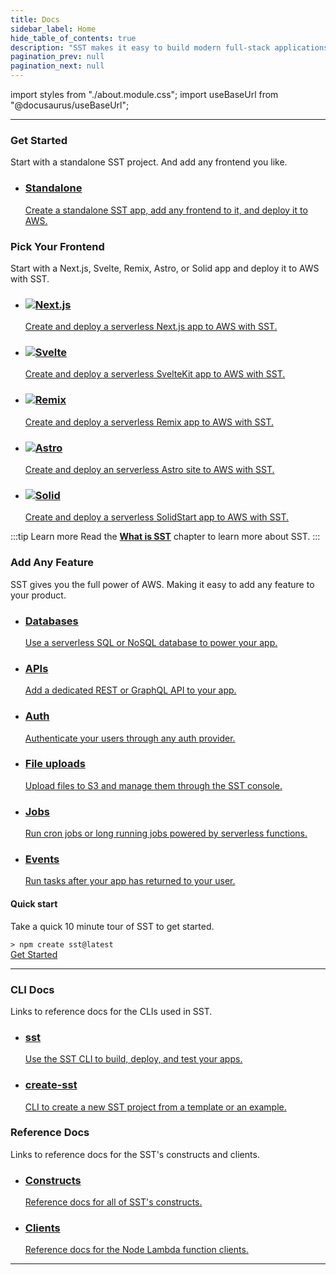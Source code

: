 ```yaml
---
title: Docs
sidebar_label: Home
hide_table_of_contents: true
description: "SST makes it easy to build modern full-stack applications on AWS."
pagination_prev: null
pagination_next: null
---
```


import styles from "./about.module.css";
import useBaseUrl from "@docusaurus/useBaseUrl";

---

<div className={styles.heading}>
  <h3>Get Started</h3>
  <p>Start with a standalone SST project. And add any frontend you like.</p>
</div>

<ul className={styles.features}>
  <li>
    <a href={useBaseUrl("/start/standalone")}>
      <h3>Standalone</h3>
      <p>Create a standalone SST app, add any frontend to it, and deploy it to AWS.</p>
    </a>
  </li>
</ul>

<div className={styles.heading}>
  <h3>Pick Your Frontend</h3>
  <p>Start with a Next.js, Svelte, Remix, Astro, or Solid app and deploy it to AWS with SST.</p>
</div>

<ul className={styles.features}>
  <li>
    <a href={useBaseUrl("/start/nextjs")}>
      <h3><img src="/img/logos/nextjs.svg" />Next.js</h3>
      <p>Create and deploy a serverless Next.js app to AWS with SST.</p>
    </a>
  </li>
  <li>
    <a href={useBaseUrl("/start/svelte")}>
      <h3><img src="/img/logos/svelte.svg" />Svelte</h3>
      <p>Create and deploy a serverless SvelteKit app to AWS with SST.</p>
    </a>
  </li>
  <li>
    <a href={useBaseUrl("/start/remix")}>
      <h3><img src="/img/logos/remix.svg" />Remix</h3>
      <p>Create and deploy a serverless Remix app to AWS with SST.</p>
    </a>
  </li>
  <li>
    <a href={useBaseUrl("/start/astro")}>
      <h3><img src="/img/logos/astro.svg" />Astro</h3>
      <p>Create and deploy an serverless Astro site to AWS with SST.</p>
    </a>
  </li>
  <li>
    <a href={useBaseUrl("/start/solid")}>
      <h3><img src="/img/logos/solid.svg" />Solid</h3>
      <p>Create and deploy a serverless SolidStart app to AWS with SST.</p>
    </a>
  </li>
</ul>

:::tip Learn more
Read the [**What is SST**](what-is-sst.md) chapter to learn more about SST.
:::

<div className={styles.heading}>
  <h3>Add Any Feature</h3>
  <p>SST gives you the full power of AWS. Making it easy to add any feature to your product.</p>
</div>

<ul className={styles.features}>
  <li>
    <a href={useBaseUrl("/databases")}>
      <h3>Databases</h3>
      <p>Use a serverless SQL or NoSQL database to power your app.</p>
    </a>
  </li>
  <li>
    <a href={useBaseUrl("/apis")}>
      <h3>APIs</h3>
      <p>Add a dedicated REST or GraphQL API to your app.</p>
    </a>
  </li>
  <li>
    <a href={useBaseUrl("/auth")}>
      <h3>Auth</h3>
      <p>Authenticate your users through any auth provider.</p>
    </a>
  </li>
  <li>
    <a href={useBaseUrl("/file-uploads")}>
      <h3>File uploads</h3>
      <p>Upload files to S3 and manage them through the SST console.</p>
    </a>
  </li>
  <li>
    <a href={useBaseUrl("/cron-jobs")}>
      <h3>Jobs</h3>
      <p>Run cron jobs or long running jobs powered by serverless functions.</p>
    </a>
  </li>
  <li>
    <a href={useBaseUrl("/events")}>
      <h3>Events</h3>
      <p>Run tasks after your app has returned to your user.</p>
    </a>
  </li>
</ul>

<div className={styles.start}>

<span><i className="fas fa-stream"></i></span>

  <div className={styles.startContent}>
    <h4>Quick start</h4>
    <p>Take a quick 10 minute tour of SST to get started.</p>
  </div>
  <div>
    <div className={styles.startCode}>
      <code>> npm create sst@latest</code>
    </div>
    <a className={styles.startCta} href={useBaseUrl("/start/standalone")}>
      Get Started
      <i class="fas fa-arrow-right"></i>
    </a>
  </div>

</div>

---

<div className={styles.heading}>
  <h3>CLI Docs</h3>
  <p>Links to reference docs for the CLIs used in SST.</p>
</div>

<ul className={styles.features}>
  <li>
    <a href={useBaseUrl("/packages/sst")}>
      <h3>sst</h3>
      <p>Use the SST CLI to build, deploy, and test your apps.</p>
    </a>
  </li>
  <li>
    <a href={useBaseUrl("/packages/create-sst")}>
      <h3>create-sst</h3>
      <p>CLI to create a new SST project from a template or an example.</p>
    </a>
  </li>
</ul>

<div className={styles.heading}>
  <h3>Reference Docs</h3>
  <p>Links to reference docs for the SST's constructs and clients.</p>
</div>

<ul className={styles.features}>
  <li>
    <a href={useBaseUrl("/constructs")}>
      <h3>Constructs</h3>
      <p>Reference docs for all of SST's constructs.</p>
    </a>
  </li>
  <li>
    <a href={useBaseUrl("/clients")}>
      <h3>Clients</h3>
      <p>Reference docs for the Node Lambda function clients.</p>
    </a>
  </li>
</ul>

---
